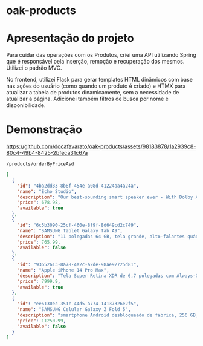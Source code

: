 # oak-products

# Apresentação do projeto
Para cuidar das operações com os Produtos, criei uma API utilizando Spring que é responsável pela inserção, remoção e recuperação dos mesmos. Utilizei o padrão MVC.

No frontend, utilizei Flask para gerar templates HTML dinâmicos com base nas ações do usuário (como quando um produto é criado) e HTMX para atualizar a tabela de produtos dinamicamente, sem a necessidade de atualizar a página. Adicionei também filtros de busca por nome e disponibilidade.

# Demonstração
https://github.com/docafavarato/oak-products/assets/98183878/1a2939c8-80c4-49b4-8425-2bfeca31c67a

`/products/orderByPriceAsd`
```json
[
  {
    "id": "4ba2dd33-8b8f-454e-a08d-41224aa4a24a",
    "name": "Echo Studio",
    "description": "Our best-sounding smart speaker ever - With Dolby Atmos, spatial audio processing technology, and Alexa | Charcoal",
    "price": 678.98,
    "available": true
  },
  {
    "id": "6c5b3090-25cf-460e-8f9f-8d649cd2c749",
    "name": "SAMSUNG Tablet Galaxy Tab A9",
    "description": "11 polegadas 64 GB, tela grande, alto-falantes quádruplos, chipset atualizado, visor multijanela, fino, leve, design durável, versão dos EUA, 2024, prata",
    "price": 765.99,
    "available": false
  },
  {
    "id": "93652613-8a78-4a2c-a2de-98ae92725d81",
    "name": "Apple iPhone 14 Pro Max",
    "description": "Tela Super Retina XDR de 6,7 polegadas com Always-On e ProMotion.",
    "price": 7999.9,
    "available": true
  },
  {
    "id": "ee6130ec-351c-44d5-a774-14137326e2f5",
    "name": "SAMSUNG Celular Galaxy Z Fold 5",
    "description": "smartphone Android desbloqueado de fábrica, 256 GB, tela grande de 7,6 polegadas para streaming, jogos, visualização de aplicativo duplo",
    "price": 11250.99,
    "available": false
  }
]
```
